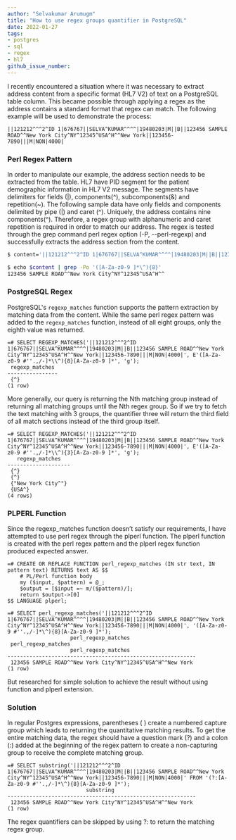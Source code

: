 ```yaml
---
author: "Selvakumar Arumugm"
title: "How to use regex groups quantifier in PostgreSQL"
date: 2022-01-27
tags:
- postgres
- sql
- regex
- hl7
github_issue_number: 
---
```


I recently encountered a situation where it was necessary to extract address content from a
specific format (HL7 V2) of text on a PostgreSQL table column. This became possible through applying a regex as the address contains a standard format that regex can match. The following example will be used to demonstrate the process: 

```
||121212^^^2^ID 1|676767||SELVA^KUMAR^^^^|19480203|M||B||123456 SAMPLE ROAD^^New York City^NY^12345^USA^H^^New York||123456-7890|||M|NON|4000|
```
### Perl Regex Pattern

In order to manipulate our example, the address section needs to be extracted from the table. HL7 have PID segment for the patient demographic information in HL7 V2 message. The segments have delimiters for fields (|), components(^), subcomponents(&) and repetition(~). The following sample data have only fields and components delimited by pipe (|) and caret (^). Uniquely, the address contains nine components(^). Therefore, a regex group with alphanumeric and caret repetition is required in order to match our address. The regex is tested through the grep command perl regex option (-P, --perl-regexp) and successfully extracts the address section from the content.

```bash
$ content='||121212^^^2^ID 1|676767||SELVA^KUMAR^^^^|19480203|M||B||123456 SAMPLE ROAD^^New York City^NY^12345^USA^H^^New York||123456-7890|||M|NON|4000|'

$ echo $content | grep -Po '([A-Za-z0-9 ]*\^){8}'
123456 SAMPLE ROAD^^New York City^NY^12345^USA^H^^
```

### PostgreSQL Regex

PostgreSQL's `regexp_matches` function supports the pattern extraction by matching data from the content. While the same perl regex pattern was added to the `regexp_matches` function, instead of all eight groups, only the eighth value was returned. 

```postgres
=# SELECT REGEXP_MATCHES('||121212^^^2^ID 1|676767||SELVA^KUMAR^^^^|19480203|M||B||123456 SAMPLE ROAD^^New York City^NY^12345^USA^H^^New York||123456-7890|||M|NON|4000|', E'([A-Za-z0-9 #''.,/-]*\\^){8}[A-Za-z0-9 ]*', 'g');
 regexp_matches 
----------------
 {^}
(1 row)
```

More generally, our query is returning the Nth matching group instead of returning all matching groups until the Nth regex group. So if we try to fetch the text matching with 3 groups, the quantifier three will return the third field of all match sections instead of the third group itself.

```postgres
=# SELECT REGEXP_MATCHES('||121212^^^2^ID 1|676767||SELVA^KUMAR^^^^|19480203|M||B||123456 SAMPLE ROAD^^New York City^NY^12345^USA^H^^New York||123456-7890|||M|NON|4000|', E'([A-Za-z0-9 #''.,/-]*\\^){3}[A-Za-z0-9 ]*', 'g');
   regexp_matches   
--------------------
 {^}
 {^}
 {"New York City^"}
 {USA^}
(4 rows)
```

### PLPERL Function

Since the regexp_matches function doesn’t satisfy our requirements, I have attempted to use perl regex through the plperl function. The plperl function is created with the perl regex pattern and the plperl regex function produced expected answer.

```postgres
=# CREATE OR REPLACE FUNCTION perl_regexp_matches (IN str text, IN pattern text) RETURNS text AS $$
    # PL/Perl function body
    my ($input, $pattern) = @_;
    $output = [$input =~ m/($pattern)/];
    return $output->[0]
$$ LANGUAGE plperl;

=# SELECT perl_regexp_matches('||121212^^^2^ID 1|676767||SELVA^KUMAR^^^^|19480203|M||B||123456 SAMPLE ROAD^^New York City^NY^12345^USA^H^^New York||123456-7890|||M|NON|4000|', '([A-Za-z0-9 #''.,/-]*\^){8}[A-Za-z0-9 ]*');
                    perl_regexp_matches
 perl_regexp_matches 
                    perl_regexp_matches
------------------------------------------------------------
 123456 SAMPLE ROAD^^New York City^NY^12345^USA^H^^New York
(1 row)
```

But researched for simple solution to achieve the result without using function and plperl extension.

### Solution

In regular Postgres expressions, parentheses ( ) create a numbered capture group which leads to returning the quantitative matching results. To get the entire matching data, the regex should have a question mark (?) and a colon (:) added at the beginning of the regex pattern to create a non-capturing group to receive the complete matching group.

```postgres
=# SELECT substring('||121212^^^2^ID 1|676767||SELVA^KUMAR^^^^|19480203|M||B||123456 SAMPLE ROAD^^New York City^NY^12345^USA^H^^New York||123456-7890|||M|NON|4000|' FROM '(?:[A-Za-z0-9 #''.,/-]*\^){8}[A-Za-z0-9 ]*');
                         substring
------------------------------------------------------------
 123456 SAMPLE ROAD^^New York City^NY^12345^USA^H^^New York
(1 row)
```

The regex quantifiers can be skipped by using ?: to return the matching regex group.
